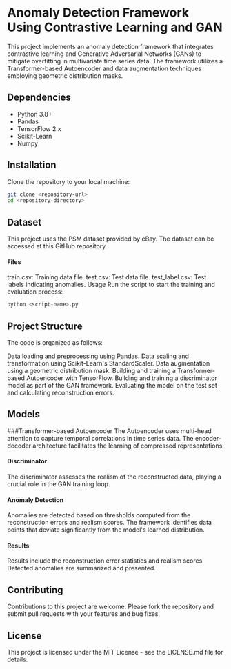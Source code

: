 # Anomaly Detection Framework Using Contrastive Learning and GAN

This project implements an anomaly detection framework that integrates contrastive learning and Generative Adversarial Networks (GANs) to mitigate overfitting in multivariate time series data. The framework utilizes a Transformer-based Autoencoder and data augmentation techniques employing geometric distribution masks.

## Dependencies

- Python 3.8+
- Pandas
- TensorFlow 2.x
- Scikit-Learn
- Numpy

## Installation

Clone the repository to your local machine:

```bash
git clone <repository-url>
cd <repository-directory>
```

## Dataset
This project uses the PSM dataset provided by eBay. The dataset can be accessed at this GitHub repository.

#### Files
train.csv: Training data file.
test.csv: Test data file.
test_label.csv: Test labels indicating anomalies.
Usage
Run the script to start the training and evaluation process:

```bash
python <script-name>.py
```

## Project Structure
The code is organized as follows:

Data loading and preprocessing using Pandas.
Data scaling and transformation using Scikit-Learn's StandardScaler.
Data augmentation using a geometric distribution mask.
Building and training a Transformer-based Autoencoder with TensorFlow.
Building and training a discriminator model as part of the GAN framework.
Evaluating the model on the test set and calculating reconstruction errors.

## Models
###Transformer-based Autoencoder
The Autoencoder uses multi-head attention to capture temporal correlations in time series data. The encoder-decoder architecture facilitates the learning of compressed representations.

#### Discriminator
The discriminator assesses the realism of the reconstructed data, playing a crucial role in the GAN training loop.

#### Anomaly Detection
Anomalies are detected based on thresholds computed from the reconstruction errors and realism scores. The framework identifies data points that deviate significantly from the model's learned distribution.

#### Results
Results include the reconstruction error statistics and realism scores. Detected anomalies are summarized and presented.

## Contributing
Contributions to this project are welcome. Please fork the repository and submit pull requests with your features and bug fixes.

## License
This project is licensed under the MIT License - see the LICENSE.md file for details.
